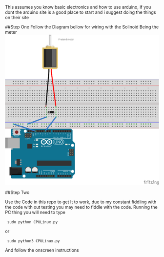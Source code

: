 This assumes you know basic electronics and how to use arduino, if you dont the arduino site is a good place to start and i suggest doing the things on their site

##Step One
Follow the Diagram bellow for wiring with the Solinoid Being the meter
![](https://raw.githubusercontent.com/ioangogo/CPUMeter/master/work.png)

##Step Two

Use the Code in this repo to get It to work, due to my constant fiddling with the code with out testing you may need to fiddle with the code. Running the PC thing you will need to type

``` sudo python CPULinux.py```

or

``` sudo python3 CPULinux.py```

And follow the onscreen instructions

